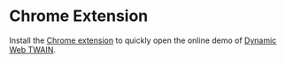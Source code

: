 # Chrome Extension
Install the [Chrome extension][1] to quickly open the online demo of [Dynamic Web TWAIN][2].

[1]:https://chrome.google.com/webstore/detail/dynamic-web-twain/ejogmcjccgpfiiicpldnljpnigmgjibj
[2]:http://www.dynamsoft.com/Products/WebTWAIN_Overview.aspx